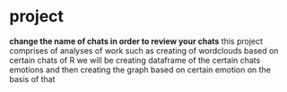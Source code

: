 # project
<b>change the name of chats in order to review your chats</b>
this project comprises of analyses of work such as creating of wordclouds based on certain chats of R
we will be creating dataframe of the certain chats emotions and then creating the graph based on certain emotion on the basis of that
